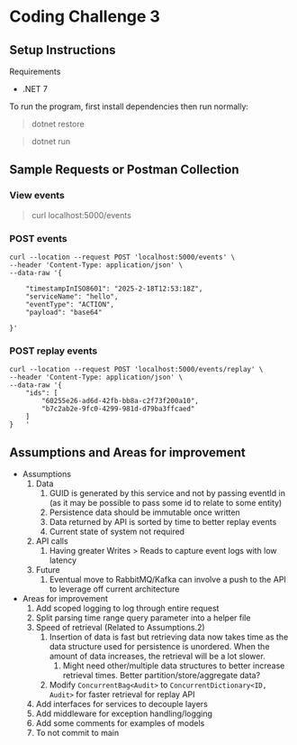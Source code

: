 # Coding Challenge 3

## Setup Instructions

Requirements

- .NET 7

To run the program, first install dependencies then run normally:

> dotnet restore

> dotnet run

## Sample Requests or Postman Collection

### View events

> curl localhost:5000/events

### POST events

```
curl --location --request POST 'localhost:5000/events' \
--header 'Content-Type: application/json' \
--data-raw '{

    "timestampInISO8601": "2025-2-18T12:53:18Z",
    "serviceName": "hello",
    "eventType": "ACTION",
    "payload": "base64"

}'
```

### POST replay events

```
curl --location --request POST 'localhost:5000/events/replay' \
--header 'Content-Type: application/json' \
--data-raw '{
    "ids": [
        "60255e26-ad6d-42fb-bb8a-c2f73f200a10",
        "b7c2ab2e-9fc0-4299-981d-d79ba3ffcaed"
    ]
}   '
```

## Assumptions and Areas for improvement

- Assumptions
  1. Data
     1. GUID is generated by this service and not by passing eventId in (as it may be possible to pass some id to relate to some entity)
     1. Persistence data should be immutable once written
     1. Data returned by API is sorted by time to better replay events
     1. Current state of system not required
  1. API calls
     1. Having greater Writes > Reads to capture event logs with low latency
  1. Future
     1. Eventual move to RabbitMQ/Kafka can involve a push to the API to leverage off current architecture
- Areas for improvement
  1. Add scoped logging to log through entire request
  1. Split parsing time range query parameter into a helper file
  1. Speed of retrieval (Related to Assumptions.2)
     1. Insertion of data is fast but retrieving data now takes time as the data structure used for persistence is unordered. When the amount of data increases, the retrieval will be a lot slower.
        1. Might need other/multiple data structures to better increase retrieval times. Better partition/store/aggregate data?
     1. Modify `ConcurrentBag<Audit>` to `ConcurrentDictionary<ID, Audit>` for faster retrieval for replay API
  1. Add interfaces for services to decouple layers
  1. Add middleware for exception handling/logging
  1. Add some comments for examples of models
  1. To not commit to main
